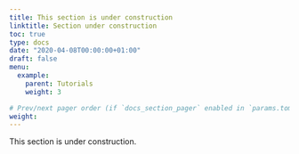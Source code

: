 ```yaml
---
title: This section is under construction
linktitle: Section under construction
toc: true
type: docs
date: "2020-04-08T00:00:00+01:00"
draft: false
menu:
  example:
    parent: Tutorials
    weight: 3

# Prev/next pager order (if `docs_section_pager` enabled in `params.toml`)
weight: 
---
```


This section is under construction.
